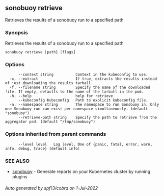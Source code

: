## sonobuoy retrieve

Retrieves the results of a sonobuoy run to a specified path

### Synopsis

Retrieves the results of a sonobuoy run to a specified path

```
sonobuoy retrieve [path] [flags]
```

### Options

```
      --context string          Context in the kubeconfig to use.
  -x, --extract                 If true, extracts the results instead of just downloading the results tarball.
  -f, --filename string         Specify the name of the downloaded file. If empty, defaults to the name of the tarball in the pod.
  -h, --help                    help for retrieve
      --kubeconfig Kubeconfig   Path to explicit kubeconfig file.
  -n, --namespace string        The namespace to run Sonobuoy in. Only one Sonobuoy run can exist per namespace simultaneously. (default "sonobuoy")
      --retrieve-path string    Specify the path to retrieve from the aggregator pod. (default "/tmp/sonobuoy")
```

### Options inherited from parent commands

```
      --level level   Log level. One of {panic, fatal, error, warn, info, debug, trace} (default info)
```

### SEE ALSO

* [sonobuoy](sonobuoy.md)	 - Generate reports on your Kubernetes cluster by running plugins

###### Auto generated by spf13/cobra on 1-Jul-2022
